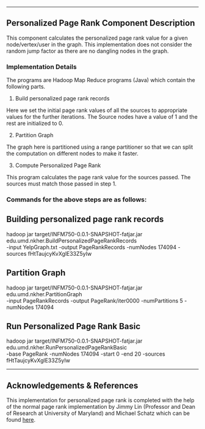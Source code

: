 ----------------------------------------------
Personalized Page Rank Component Description
----------------------------------------------


This component calculates the personalized page rank value for a given node/vertex/user in the graph. This implementation does not consider the random jump factor as there are no dangling nodes in the graph.

<h3>Implementation Details</h3>

The programs are Hadoop Map Reduce programs (Java) which contain the following parts. 

1. Build personalized page rank records

Here we set the initial page rank values of all the sources to appropriate values for the further iterations. The Source nodes have a value of 1 and the rest are initialized to 0.

2. Partition Graph

The graph here is partitioned using a range partitioner so that we can split the computation on different nodes to make it faster.

3. Compute Personalized Page Rank

This program calculates the page rank value for the sources passed. The sources must match those passed in step 1.

<h3>Commands for the above steps are as follows:</h3>


Building personalized page rank records
----------------------------------------

hadoop jar target/INFM750-0.0.1-SNAPSHOT-fatjar.jar edu.umd.nkher.BuildPersonalizedPageRankRecords \
	-input YelpGraph.txt -output PageRankRecords -numNodes 174094 -sources fHtTaujcyKvXglE33Z5yIw
	
Partition Graph
----------------

hadoop jar target/INFM750-0.0.1-SNAPSHOT-fatjar.jar edu.umd.nkher.PartitionGraph \
	-input PageRankRecords -output PageRank/iter0000 -numPartitions 5 -numNodes 174094

Run Personalized Page Rank Basic
---------------------------------

hadoop jar target/INFM750-0.0.1-SNAPSHOT-fatjar.jar edu.umd.nkher.RunPersonalizedPageRankBasic \
	-base PageRank -numNodes 174094 -start 0 -end 20 -sources fHtTaujcyKvXglE33Z5yIw 


----------------------------------------------
Acknowledgements & References
----------------------------------------------

This implementation for personalized page rank is completed with the help of the normal page rank implementation by Jimmy Lin (Professor and Dean of Research at University of Maryland) and Michael Schatz which can be found <a href="https://github.com/lintool/Cloud9/tree/master/src/main/java/edu/umd/cloud9/example/pagerank">here</a>. 



